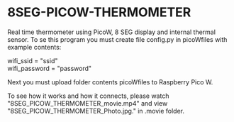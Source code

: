 # 8SEG-PICOW-THERMOMETER
Real time thermometer using PicoW, 8 SEG display and internal thermal sensor.
To se this program you must create file config.py in picoWfiles
with example contents:

wifi_ssid = "ssid"  
wifi_password = "password"

Next you must upload folder contents picoWfiles to Raspberry Pico W.

To see how it works and how it connects, please watch "8SEG_PICOW_THERMOMETER_movie.mp4" and view
"8SEG_PICOW_THERMOMETER_Photo.jpg." in .movie folder.

